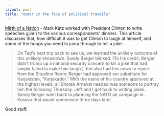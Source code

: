 ```yaml
---
layout: post
title: "Humor in the face of political travails"
---
```




<a href="http://www.washingtonmonthly.com/features/2004/0401.katz.html">Mirth of a Nation</a> - Mark Katz worked with President Clinton to write speeches given to the various correspondents' dinners. This article discusses that, how difficult it was to get Clinton to laugh at himself, and some of the hoops you need to jump through to tell a joke:
<blockquote>On Ted's next trip back to see us, we learned the unlikely outcome of this unlikely showdown: Sandy Berger blinked. (To his credit, Berger didn't trump up a national security concern to kill a joke that had simply failed to make him laugh.) Ted also had this news to report from the Situation Room: Berger had approved our substitute for Karjakistan, "Karjakador." With the name of his country approved at the highest levels, all Shoreb Arnsvat needed was someone to portray him the following Thursday. Jeff and I got back to writing jokes. Sandy Berger went back to planning the NATO air campaign in Kosovo that would commence three days later.</blockquote>
<p>Good stuff.</p>


